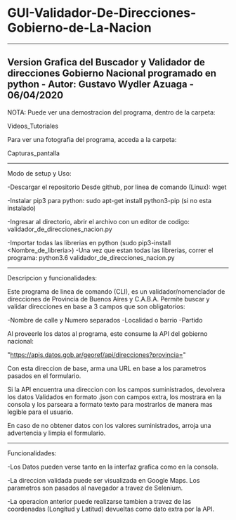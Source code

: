 # GUI-Validador-De-Direcciones-Gobierno-de-La-Nacion
----------------------------------------------------------------------------------------------------------------

Version Grafica del Buscador y Validador de direcciones Gobierno Nacional programado en python - Autor: Gustavo Wydler Azuaga - 06/04/2020
----------------------------------------------------------------------------------------------------------------

NOTA: Puede ver una demostracion del programa, dentro de la carpeta: 

Videos_Tutoriales

Para ver una fotografia del programa, acceda a la carpeta: 

Capturas_pantalla

----------------------------------------------------------------------------------------------------------------

Modo de setup y Uso:

-Descargar el repositorio Desde github, por linea de comando (Linux): wget 

-Instalar pip3 para python: sudo apt-get install python3-pip (si no esta instalado) 

-Ingresar al directorio, abrir el archivo con un editor de codigo: validador_de_direcciones_nacion.py

-Importar todas las librerias en python (sudo pip3-install <Nombre_de_libreria>) -Una vez que estan todas las librerias, correr el programa: python3.6 validador_de_direcciones_nacion.py

----------------------------------------------------------------------------------------------------------------

Descripcion y funcionalidades:

Este programa de linea de comando (CLI), es un validador/nomenclador de direcciones de Provincia de Buenos Aires y C.A.B.A. Permite buscar y validar direcciones en base a 3 campos que son obligatorios:

-Nombre de calle y Numero separados
-Localidad o barrio
-Partido

Al proveerle los datos al programa, este consume la API del gobierno nacional:

"https://apis.datos.gob.ar/georef/api/direcciones?provincia="

Con esta direccion de base, arma una URL en base a los parametros pasados en el formulario.

Si la API encuentra una direccion con los campos suministrados, devolvera los datos Validados en formato .json con campos extra, los mostrara en la consola y los parseara a formato texto para mostrarlos de manera mas legible para el usuario.

En caso de no obtener datos con los valores suministrados, arroja una advertencia y limpia el formulario.

----------------------------------------------------------------------------------------------------------------

Funcionalidades:

-Los Datos pueden verse tanto en la interfaz grafica como en la consola.

-La direccion validada puede ser visualizada en Google Maps. Los parametros son pasados al navegador a travez de Selenium.

-La operacion anterior puede realizarse tambien a travez de las coordenadas (Longitud y Latitud) devueltas como dato extra por la API.


